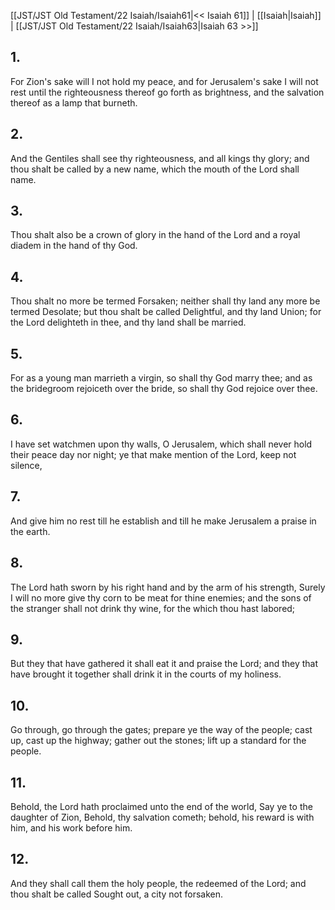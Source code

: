 [[JST/JST Old Testament/22 Isaiah/Isaiah61|<< Isaiah 61]] | [[Isaiah|Isaiah]] | [[JST/JST Old Testament/22 Isaiah/Isaiah63|Isaiah 63 >>]]
## 1.
For Zion\'s sake will I not hold my peace, and for Jerusalem\'s sake I will not rest until the righteousness thereof go forth as brightness, and the salvation thereof as a lamp that burneth.
## 2.
And the Gentiles shall see thy righteousness, and all kings thy glory; and thou shalt be called by a new name, which the mouth of the Lord shall name.
## 3.
Thou shalt also be a crown of glory in the hand of the Lord and a royal diadem in the hand of thy God.
## 4.
Thou shalt no more be termed Forsaken; neither shall thy land any more be termed Desolate; but thou shalt be called Delightful, and thy land Union; for the Lord delighteth in thee, and thy land shall be married.
## 5.
For as a young man marrieth a virgin, so shall thy God marry thee; and as the bridegroom rejoiceth over the bride, so shall thy God rejoice over thee.
## 6.
I have set watchmen upon thy walls, O Jerusalem, which shall never hold their peace day nor night; ye that make mention of the Lord, keep not silence,
## 7.
And give him no rest till he establish and till he make Jerusalem a praise in the earth.
## 8.
The Lord hath sworn by his right hand and by the arm of his strength, Surely I will no more give thy corn to be meat for thine enemies; and the sons of the stranger shall not drink thy wine, for the which thou hast labored;
## 9.
But they that have gathered it shall eat it and praise the Lord; and they that have brought it together shall drink it in the courts of my holiness.
## 10.
Go through, go through the gates; prepare ye the way of the people; cast up, cast up the highway; gather out the stones; lift up a standard for the people.
## 11.
Behold, the Lord hath proclaimed unto the end of the world, Say ye to the daughter of Zion, Behold, thy salvation cometh; behold, his reward is with him, and his work before him.
## 12.
And they shall call them the holy people, the redeemed of the Lord; and thou shalt be called Sought out, a city not forsaken.

